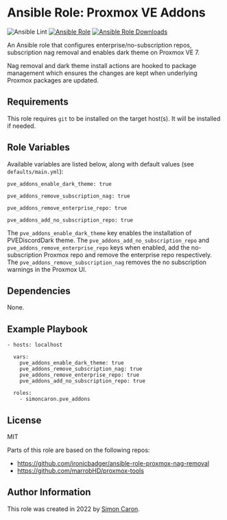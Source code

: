 Ansible Role: Proxmox VE Addons
=========

![Ansible Lint](https://github.com/simoncaron/ansible-role-pve_addons/actions/workflows/lint.yml/badge.svg)
[![Ansible Role](https://img.shields.io/ansible/role/60994.svg)](https://galaxy.ansible.com/simoncaron/pve_addons)
[![Ansible Role Downloads](https://img.shields.io/ansible/role/d/60994.svg)](https://galaxy.ansible.com/simoncaron/pve_addons)

An Ansible role that configures enterprise/no-subscription repos, subscription nag removal and enables dark theme on Proxmox VE 7.

Nag removal and dark theme install actions are hooked to package management which ensures the changes are kept when underlying Proxmox packages are updated.

Requirements
------------

This role requires `git` to be installed on the target host(s). It will be installed if needed.

Role Variables
--------------

Available variables are listed below, along with default values (see `defaults/main.yml`):

    pve_addons_enable_dark_theme: true

    pve_addons_remove_subscription_nag: true

    pve_addons_remove_enterprise_repo: true

    pve_addons_add_no_subscription_repo: true

The `pve_addons_enable_dark_theme` key enables the installation of PVEDiscordDark theme. The `pve_addons_add_no_subscription_repo` and `pve_addons_remove_enterprise_repo` keys when enabled, add the no-subscription Proxmox repo and remove the enterprise repo respectively. The `pve_addons_remove_subscription_nag` removes the no subscription warnings in the Proxmox UI. 


Dependencies
------------

None.

Example Playbook
----------------

    - hosts: localhost

      vars:
        pve_addons_enable_dark_theme: true
        pve_addons_remove_subscription_nag: true
        pve_addons_remove_enterprise_repo: true
        pve_addons_add_no_subscription_repo: true

      roles:
        - simoncaron.pve_addons

License
-------

MIT

Parts of this role are based on the following repos:
- https://github.com/ironicbadger/ansible-role-proxmox-nag-removal
- https://github.com/marrobHD/proxmox-tools

Author Information
------------------

This role was created in 2022 by [Simon Caron](https://simoncaron.com/).
